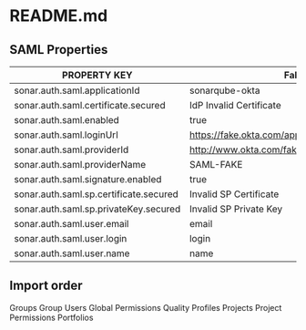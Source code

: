 # README.md

## SAML Properties

| PROPERTY KEY                           | Fake Values                                                            |
| -------------------------------------- | ---------------------------------------------------------------------- |
| sonar.auth.saml.applicationId          | sonarqube-okta                                                         |
| sonar.auth.saml.certificate.secured    | IdP Invalid Certificate                                                |
| sonar.auth.saml.enabled                | true                                                                   |
| sonar.auth.saml.loginUrl               | https://fake.okta.com/app/sonarqube_1/invalid/sso/saml                 |
| sonar.auth.saml.providerId             | http://www.okta.com/fake                                               |
| sonar.auth.saml.providerName           | SAML-FAKE                                                              |
| sonar.auth.saml.signature.enabled      | true                                                                   |
| sonar.auth.saml.sp.certificate.secured | Invalid SP Certificate                                                 |
| sonar.auth.saml.sp.privateKey.secured  | Invalid SP Private Key                                                 |
| sonar.auth.saml.user.email             | email                                                                  |
| sonar.auth.saml.user.login             | login                                                                  |
| sonar.auth.saml.user.name              | name                                                                   |

## Import order
Groups
Group Users
Global Permissions
Quality Profiles
Projects
Project Permissions
Portfolios
